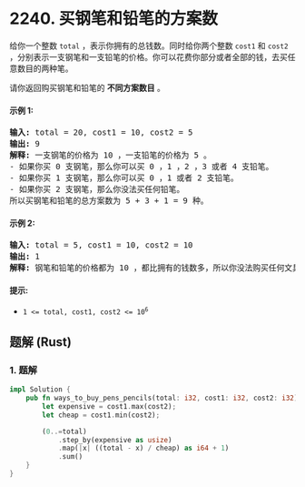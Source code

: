# 2240. 买钢笔和铅笔的方案数
给你一个整数 `total` ，表示你拥有的总钱数。同时给你两个整数 `cost1` 和 `cost2` ，分别表示一支钢笔和一支铅笔的价格。你可以花费你部分或者全部的钱，去买任意数目的两种笔。

请你返回购买钢笔和铅笔的 **不同方案数目** 。

#### 示例 1:
<pre>
<strong>输入:</strong> total = 20, cost1 = 10, cost2 = 5
<strong>输出:</strong> 9
<strong>解释:</strong> 一支钢笔的价格为 10 ，一支铅笔的价格为 5 。
- 如果你买 0 支钢笔，那么你可以买 0 ，1 ，2 ，3 或者 4 支铅笔。
- 如果你买 1 支钢笔，那么你可以买 0 ，1 或者 2 支铅笔。
- 如果你买 2 支钢笔，那么你没法买任何铅笔。
所以买钢笔和铅笔的总方案数为 5 + 3 + 1 = 9 种。
</pre>

#### 示例 2:
<pre>
<strong>输入:</strong> total = 5, cost1 = 10, cost2 = 10
<strong>输出:</strong> 1
<strong>解释:</strong> 钢笔和铅笔的价格都为 10 ，都比拥有的钱数多，所以你没法购买任何文具。所以只有 1 种方案：买 0 支钢笔和 0 支铅笔。
</pre>

#### 提示:
* <code>1 <= total, cost1, cost2 <= 10<sup>6</sup></code>

## 题解 (Rust)

### 1. 题解
```Rust
impl Solution {
    pub fn ways_to_buy_pens_pencils(total: i32, cost1: i32, cost2: i32) -> i64 {
        let expensive = cost1.max(cost2);
        let cheap = cost1.min(cost2);

        (0..=total)
            .step_by(expensive as usize)
            .map(|x| ((total - x) / cheap) as i64 + 1)
            .sum()
    }
}
```
